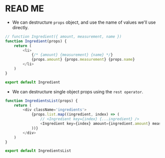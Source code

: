 # READ ME

- We can destructure `props` object, and use the name of values we'll use directly.

```js
// function Ingredient({ amount, measurement, name })
function Ingredient(props) {
	return (
		<li>
			{/* {amount} {measurement} {name} */}
			{props.amount} {props.measurement} {props.name}
		</li>
	)
}

export default Ingredient
```

- We can destructure single object props using the `rest operator`.

```js
function IngredientsList(props) {
	return (
		<div className='ingredients'>
			{props.list.map((ingredient, index) => (
				// <Ingredient key={index} {...ingredient} />
				<Ingredient key={index} amount={ingredient.amount} measurement={ingredient.measurement} name={ingredient.name} />
			))}
		</div>
	)
}

export default IngredientsList
```

